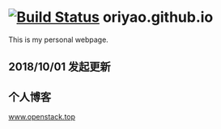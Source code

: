 [![Build Status]()]()
oriyao.github.io
================
This is my personal webpage.

## 2018/10/01 发起更新


## 个人博客
www.openstack.top


